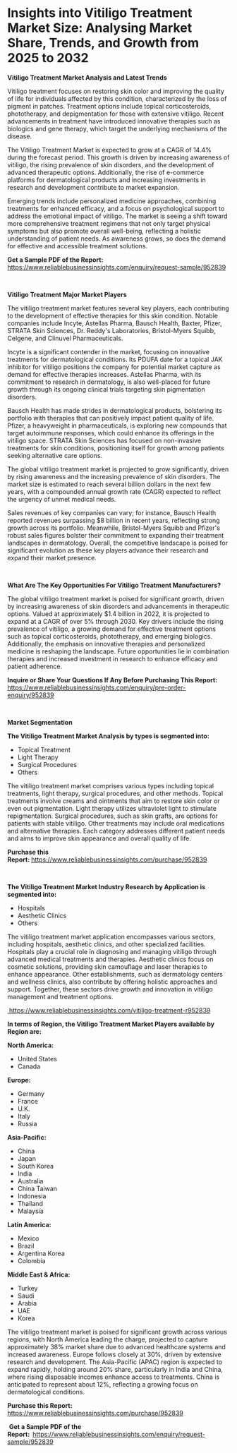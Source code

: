 <p><h1>Insights into Vitiligo Treatment Market Size: Analysing Market Share, Trends, and Growth from 2025 to 2032</h1></p><p><strong>Vitiligo Treatment Market Analysis and Latest Trends</strong></p>
<p><p>Vitiligo treatment focuses on restoring skin color and improving the quality of life for individuals affected by this condition, characterized by the loss of pigment in patches. Treatment options include topical corticosteroids, phototherapy, and depigmentation for those with extensive vitiligo. Recent advancements in treatment have introduced innovative therapies such as biologics and gene therapy, which target the underlying mechanisms of the disease. </p><p>The Vitiligo Treatment Market is expected to grow at a CAGR of 14.4% during the forecast period. This growth is driven by increasing awareness of vitiligo, the rising prevalence of skin disorders, and the development of advanced therapeutic options. Additionally, the rise of e-commerce platforms for dermatological products and increasing investments in research and development contribute to market expansion. </p><p>Emerging trends include personalized medicine approaches, combining treatments for enhanced efficacy, and a focus on psychological support to address the emotional impact of vitiligo. The market is seeing a shift toward more comprehensive treatment regimens that not only target physical symptoms but also promote overall well-being, reflecting a holistic understanding of patient needs. As awareness grows, so does the demand for effective and accessible treatment solutions.</p></p>
<p><strong>Get a Sample PDF of the Report:&nbsp;</strong> <a href="https://www.reliablebusinessinsights.com/enquiry/request-sample/952839?utm_campaign=2238&utm_medium=2&utm_source=Github&utm_content=ia&utm_term=17042025&utm_id=vitiligo-treatment">https://www.reliablebusinessinsights.com/enquiry/request-sample/952839</a></p>
<p>&nbsp;</p>
<p><strong>Vitiligo Treatment Major Market Players</strong></p>
<p><p>The vitiligo treatment market features several key players, each contributing to the development of effective therapies for this skin condition. Notable companies include Incyte, Astellas Pharma, Bausch Health, Baxter, Pfizer, STRATA Skin Sciences, Dr. Reddy's Laboratories, Bristol-Myers Squibb, Celgene, and Clinuvel Pharmaceuticals.</p><p>Incyte is a significant contender in the market, focusing on innovative treatments for dermatological conditions. Its PDUFA date for a topical JAK inhibitor for vitiligo positions the company for potential market capture as demand for effective therapies increases. Astellas Pharma, with its commitment to research in dermatology, is also well-placed for future growth through its ongoing clinical trials targeting skin pigmentation disorders.</p><p>Bausch Health has made strides in dermatological products, bolstering its portfolio with therapies that can positively impact patient quality of life. Pfizer, a heavyweight in pharmaceuticals, is exploring new compounds that target autoimmune responses, which could enhance its offerings in the vitiligo space. STRATA Skin Sciences has focused on non-invasive treatments for skin conditions, positioning itself for growth among patients seeking alternative care options.</p><p>The global vitiligo treatment market is projected to grow significantly, driven by rising awareness and the increasing prevalence of skin disorders. The market size is estimated to reach several billion dollars in the next few years, with a compounded annual growth rate (CAGR) expected to reflect the urgency of unmet medical needs.</p><p>Sales revenues of key companies can vary; for instance, Bausch Health reported revenues surpassing $8 billion in recent years, reflecting strong growth across its portfolio. Meanwhile, Bristol-Myers Squibb and Pfizer's robust sales figures bolster their commitment to expanding their treatment landscapes in dermatology. Overall, the competitive landscape is poised for significant evolution as these key players advance their research and expand their market presence.</p></p>
<p>&nbsp;</p>
<p><strong>What Are The Key Opportunities For Vitiligo Treatment Manufacturers?</strong></p>
<p><p>The global vitiligo treatment market is poised for significant growth, driven by increasing awareness of skin disorders and advancements in therapeutic options. Valued at approximately $1.4 billion in 2022, it is projected to expand at a CAGR of over 5% through 2030. Key drivers include the rising prevalence of vitiligo, a growing demand for effective treatment options such as topical corticosteroids, phototherapy, and emerging biologics. Additionally, the emphasis on innovative therapies and personalized medicine is reshaping the landscape. Future opportunities lie in combination therapies and increased investment in research to enhance efficacy and patient adherence.</p></p>
<p><strong>Inquire or Share Your Questions If Any Before Purchasing This Report:</strong> <a href="https://www.reliablebusinessinsights.com/enquiry/pre-order-enquiry/952839?utm_campaign=2238&utm_medium=2&utm_source=Github&utm_content=ia&utm_term=17042025&utm_id=vitiligo-treatment">https://www.reliablebusinessinsights.com/enquiry/pre-order-enquiry/952839</a></p>
<p>&nbsp;</p>
<p><strong>Market Segmentation</strong></p>
<p><strong>The Vitiligo Treatment Market Analysis by types is segmented into:</strong></p>
<p><ul><li>Topical Treatment</li><li>Light Therapy</li><li>Surgical Procedures</li><li>Others</li></ul></p>
<p><p>The vitiligo treatment market comprises various types including topical treatments, light therapy, surgical procedures, and other methods. Topical treatments involve creams and ointments that aim to restore skin color or even out pigmentation. Light therapy utilizes ultraviolet light to stimulate repigmentation. Surgical procedures, such as skin grafts, are options for patients with stable vitiligo. Other treatments may include oral medications and alternative therapies. Each category addresses different patient needs and aims to improve skin appearance and overall quality of life.</p></p>
<p><strong>Purchase this Report:&nbsp;</strong><a href="https://www.reliablebusinessinsights.com/purchase/952839?utm_campaign=2238&utm_medium=2&utm_source=Github&utm_content=ia&utm_term=17042025&utm_id=vitiligo-treatment">https://www.reliablebusinessinsights.com/purchase/952839</a></p>
<p>&nbsp;</p>
<p><strong>The Vitiligo Treatment Market Industry Research by Application is segmented into:</strong></p>
<p><ul><li>Hospitals</li><li>Aesthetic Clinics</li><li>Others</li></ul></p>
<p><p>The vitiligo treatment market application encompasses various sectors, including hospitals, aesthetic clinics, and other specialized facilities. Hospitals play a crucial role in diagnosing and managing vitiligo through advanced medical treatments and therapies. Aesthetic clinics focus on cosmetic solutions, providing skin camouflage and laser therapies to enhance appearance. Other establishments, such as dermatology centers and wellness clinics, also contribute by offering holistic approaches and support. Together, these sectors drive growth and innovation in vitiligo management and treatment options.</p></p>
<p><a href="https://www.reliablebusinessinsights.com/vitiligo-treatment-r952839?utm_campaign=2238&utm_medium=2&utm_source=Github&utm_content=ia&utm_term=17042025&utm_id=vitiligo-treatment">&nbsp;https://www.reliablebusinessinsights.com/vitiligo-treatment-r952839</a></p>
<p><strong>In terms of Region, the Vitiligo Treatment Market Players available by Region are:</strong></p>
<p>
    <p> <strong> North America: </strong>
        <ul>
            <li>United States</li>
            <li>Canada</li>
        </ul>
        </p> 
    <p> <strong> Europe: </strong>
        <ul>
            <li>Germany</li>
            <li>France</li>
            <li>U.K.</li>
            <li>Italy</li>
            <li>Russia</li>
        </ul>
        </p> 
    <p> <strong> Asia-Pacific: </strong>
        <ul>
            <li>China</li>
            <li>Japan</li>
            <li>South Korea</li>
            <li>India</li>
            <li>Australia</li>
            <li>China Taiwan</li>
            <li>Indonesia</li>
            <li>Thailand</li>
            <li>Malaysia</li>
        </ul>
        </p> 
    <p> <strong> Latin America: </strong>
        <ul>
            <li>Mexico</li>
            <li>Brazil</li>
            <li>Argentina Korea</li>
            <li>Colombia</li>
        </ul>
        </p> 
    <p> <strong> Middle East & Africa: </strong>
        <ul>
            <li>Turkey</li>
            <li>Saudi</li>
            <li>Arabia</li>
            <li>UAE</li>
            <li>Korea</li>
        </ul>
    </p>
    </p>
<p><p>The vitiligo treatment market is poised for significant growth across various regions, with North America leading the charge, projected to capture approximately 38% market share due to advanced healthcare systems and increased awareness. Europe follows closely at 30%, driven by extensive research and development. The Asia-Pacific (APAC) region is expected to expand rapidly, holding around 20% share, particularly in India and China, where rising disposable incomes enhance access to treatments. China is anticipated to represent about 12%, reflecting a growing focus on dermatological conditions.</p></p>
<p><strong>Purchase this Report: </strong><a href="https://www.reliablebusinessinsights.com/purchase/952839?utm_campaign=2238&utm_medium=2&utm_source=Github&utm_content=ia&utm_term=17042025&utm_id=vitiligo-treatment">https://www.reliablebusinessinsights.com/purchase/952839</a></p>
<p>&nbsp;<strong>Get a Sample PDF of the Report:&nbsp;&nbsp;</strong><a href="https://www.reliablebusinessinsights.com/enquiry/request-sample/952839?utm_campaign=2238&utm_medium=2&utm_source=Github&utm_content=ia&utm_term=17042025&utm_id=vitiligo-treatment">https://www.reliablebusinessinsights.com/enquiry/request-sample/952839</a></p>
<p><strong></strong></p>
<p><p></p><p></p><p></p></p>